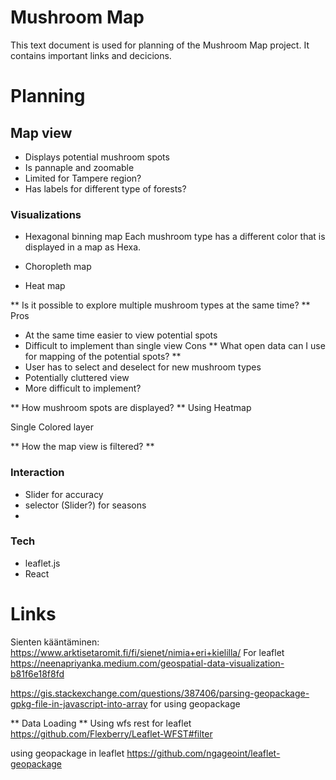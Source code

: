 # Mushroom Map

This text document is used for planning of the Mushroom Map project.
It contains important links and decicions.

# Planning

## Map view

- Displays potential mushroom spots
- Is pannaple and zoomable
- Limited for Tampere region?
- Has labels for different type of forests?

### Visualizations

- Hexagonal binning map
  Each mushroom type has a different color that is displayed in a map as Hexa.

- Choropleth map
- Heat map

** Is it possible to explore multiple mushroom types at the same time? **
Pros

- At the same time easier to view potential spots
- Difficult to implement than single view
  Cons
  ** What open data can I use for mapping of the potential spots? **
- User has to select and deselect for new mushroom types
- Potentially cluttered view
- More difficult to implement?

** How mushroom spots are displayed? **
Using Heatmap

Single Colored layer

** How the map view is filtered? **

### Interaction

- Slider for accuracy
- selector (Slider?) for seasons
-

### Tech

- leaflet.js
- React

# Links

Sienten kääntäminen: https://www.arktisetaromit.fi/fi/sienet/nimia+eri+kielilla/
For leaflet
https://neenapriyanka.medium.com/geospatial-data-visualization-b81f6e18f8fd

https://gis.stackexchange.com/questions/387406/parsing-geopackage-gpkg-file-in-javascript-into-array for using geopackage

** Data Loading **
Using wfs rest for leaflet
https://github.com/Flexberry/Leaflet-WFST#filter

using geopackage in leaflet
https://github.com/ngageoint/leaflet-geopackage

